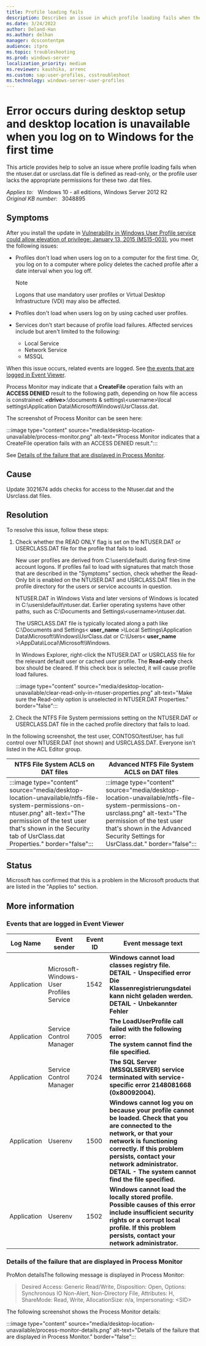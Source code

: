 ```yaml
---
title: Profile loading fails
description: Describes an issue in which profile loading fails when the ntuser.dat or usrclass.dat file is defined as read-only, or the profile user lacks the appropriate permissions for these two .dat files.
ms.date: 3/24/2022
author: Deland-Han
ms.author: delhan
manager: dcscontentpm
audience: itpro
ms.topic: troubleshooting
ms.prod: windows-server
localization_priority: medium
ms.reviewer: kaushika, arrenc
ms.custom: sap:user-profiles, csstroubleshoot
ms.technology: windows-server-user-profiles
---
```

# Error occurs during desktop setup and desktop location is unavailable when you log on to Windows for the first time

This article provides help to solve an issue where profile loading fails when the ntuser.dat or usrclass.dat file is defined as read-only, or the profile user lacks the appropriate permissions for these two .dat files.

_Applies to:_ &nbsp; Windows 10 - all editions, Windows Server 2012 R2  
_Original KB number:_ &nbsp; 3048895

## Symptoms  

After you install the update in [Vulnerability in Windows User Profile service could allow elevation of privilege: January 13, 2015 (MS15-003)](https://support.microsoft.com/help/3021674), you meet the following issues:

- Profiles don't load when users log on to a computer for the first time. Or, you log on to a computer where policy deletes the cached profile after a date interval when you log off.

    > [!NOTE]
    > Logons that use mandatory user profiles or Virtual Desktop Infrastructure (VDI) may also be affected.

- Profiles don't load when users log on by using cached user profiles.
- Services don't start because of profile load failures. Affected services include but aren't limited to the following:
  - Local Service
  - Network Service
  - MSSQL

When this issue occurs, related events are logged. See [the events that are logged in Event Viewer](#more-information).

Process Monitor may indicate that a **CreateFile** operation fails with an **ACCESS DENIED** result to the following path, depending on how file access is constrained:
**\<drive>**:\documents & settings\\\<username>\local settings\Application Data\Microsoft\Windows\UsrClasss.dat.

The screenshot of Process Monitor can be seen here:

:::image type="content" source="media/desktop-location-unavailable/process-monitor.png" alt-text="Process Monitor indicates that a CreateFile operation fails with an ACCESS DENIED result.":::

See [Details of the failure that are displayed in Process Monitor](#details-of-the-failure-that-are-displayed-in-process-monitor).

## Cause

Update 3021674 adds checks for access to the Ntuser.dat and the Usrclass.dat files.

## Resolution

To resolve this issue, follow these steps:  

1. Check whether the READ ONLY flag is set on the NTUSER.DAT or USERCLASS.DAT file for the profile that fails to load.

    New user profiles are derived from C:\users\default\ during first-time account logons. If profiles fail to load with signatures that match those that are described in the "Symptoms" section, check whether the Read-Only bit is enabled on the NTUSER.DAT and USRCLASS.DAT files in the profile directory for the users or service accounts in question.

    NTUSER.DAT in Windows Vista and later versions of Windows is located in C:\users\default\ntuser.dat. Earlier operating systems have other paths, such as C:\Documents and Settings\\\<username>\ntuser.dat.

    The USRCLASS.DAT file is typically located along a path like C:\Documents and Settings\< **user_name** >\Local Settings\Application Data\Microsoft\Windows\UsrClass.dat or C:\Users\< **user_name** >\AppData\Local\Microsoft\Windows.

    In Windows Explorer, right-click the NTUSER.DAT or USRCLASS file for the relevant default user or cached user profile. The **Read-only** check box should be cleared. If this check box is selected, it will cause profile load failures.

    :::image type="content" source="media/desktop-location-unavailable/clear-read-only-in-ntuser-properties.png" alt-text="Make sure the Read-only option is unselected in NTUSER.DAT Properties." border="false":::

2. Check the NTFS File System permissions setting on the NTUSER.DAT or USERCLASS.DAT file in the cached profile directory that fails to load.

In the following screenshot, the test user, CONTOSO/testUser, has full control over NTUSER.DAT (not shown) and USRCLASS.DAT. Everyone isn't listed in the ACL Editor group.

|NTFS File System ACLS on DAT files|Advanced NTFS File System ACLS on DAT files|
|---|---|
|:::image type="content" source="media/desktop-location-unavailable/ntfs-file-system-permissions-on-ntuser.png" alt-text="The permission of the test user that's shown in the Security tab of UsrClass.dat Properties." border="false":::<br/>|:::image type="content" source="media/desktop-location-unavailable/ntfs-file-system-permissions-on-usrclass.png" alt-text="The permission of the test user that's shown in the Advanced Security Settings for UsrClass.dat." border="false":::|

## Status

Microsoft has confirmed that this is a problem in the Microsoft products that are listed in the "Applies to" section.

## More information

### Events that are logged in Event Viewer

|Log Name|Event sender|Event ID|Event message text|
|---|---|---|---|
|Application|Microsoft-Windows-User Profiles Service|1542| **Windows cannot load classes registry file.<br/>DETAIL - Unspecified error<br/>Die Klassenregistrierungsdatei kann nicht geladen werden.<br/>DETAIL - Unbekannter Fehler** |
|Application|Service Control Manager|7005| **The LoadUserProfile call failed with the following error:<br/>The system cannot find the file specified.** |
|Application|Service Control Manager|7024| **The SQL Server (MSSQLSERVER) service terminated with service-specific error 2148081668 (0x80092004).** |
|Application|Userenv|1500| **Windows cannot log you on because your profile cannot be loaded. Check that you are connected to the network, or that your network is functioning correctly. If this problem persists, contact your network administrator. DETAIL - The system cannot find the file specified.** |
|Application|Userenv|1502| **Windows cannot load the locally stored profile. Possible causes of this error include insufficient security rights or a corrupt local profile. If this problem persists, contact your network administrator.** |

### Details of the failure that are displayed in Process Monitor

ProMon detailsThe following message is displayed in Process Monitor:

> Desired Access: Generic Read/Write, Disposition: Open, Options: Synchronous IO Non-Alert, Non-Directory File, Attributes: H, ShareMode: Read, Write, AllocationSize: n/a, Impersonating: \<SID>  

The following screenshot shows the Process Monitor details:

:::image type="content" source="media/desktop-location-unavailable/process-monitor-details.png" alt-text="Details of the failure that are displayed in Process Monitor." border="false":::
